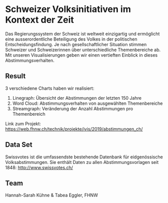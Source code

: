 ﻿# Schweizer Volksinitiativen im Kontext der Zeit
Das Regierungssystem der Schweiz ist weltweit einzigartig und ermöglicht eine ausserordentliche Beteiligung des Volkes in der politischen Entscheidungsfindung. Je nach gesellschaftlicher Situation stimmen Schweizer und Schweizerinnen über unterschiedliche Themenbereiche ab. Mit unseren Visualisierungen geben wir einen vertieften Einblick in dieses Abstimmungsverhalten.

## Result
3 verschiedene Charts haben wir realisiert:
1) Linegraph: Übersicht der Abstimmungen der letzten 150 Jahre
2) Word Cloud: Abstimmungsverhalten von ausgewählten Themenbereiche
3) Streamgraph: Veränderung der Anzahl Abstimmungen pro Themenbereich

Link zum Projekt: https://web.fhnw.ch/technik/projekte/ivis/2019/abstimmungen_ch/

## Data Set
Swissvotes ist die umfassendste bestehende Datenbank für eidgenössische Volksabstimmungen. Sie enthält Daten zu allen Abstimmungsvorlagen seit 1848: http://www.swissvotes.ch/

## Team
Hannah-Sarah Kühne & Tabea Eggler, FHNW

